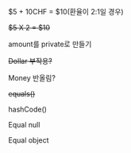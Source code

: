 $5 + 10CHF = $10(환율이 2:1일 경우)

<s>$5 X 2 = $10</s>

amount를 private로 만들기

<s>Dollar 부작용?</s>

Money 반올림?

<s>equals()</s>

hashCode()

Equal null

Equal object
